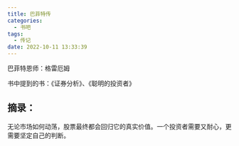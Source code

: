 ```yaml
---
title: 巴菲特传
categories:
  - 书吧
tags:
  - 传记
date: 2022-10-11 13:33:39
---
```


巴菲特恩师：格雷厄姆

书中提到的书：《证券分析》、《聪明的投资者》



## 摘录：

无论市场如何动荡，股票最终都会回归它的真实价值。一个投资者需要又耐心，更需要坚定自己的判断。